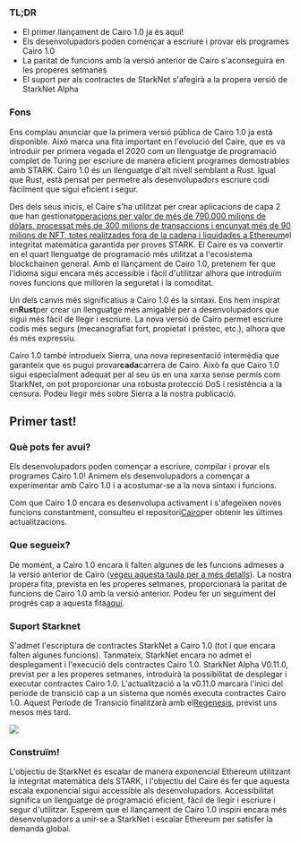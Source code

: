 ### TL;DR

* El primer llançament de Cairo 1.0 ja és aquí!
* Els desenvolupadors poden començar a escriure i provar els programes Cairo 1.0
* La paritat de funcions amb la versió anterior de Cairo s'aconseguirà en les properes setmanes
* El suport per als contractes de StarkNet s'afegirà a la propera versió de StarkNet Alpha

### Fons

Ens complau anunciar que la primera versió pública de Cairo 1.0 ja està disponible. Això marca una fita important en l'evolució del Caire, que es va introduir per primera vegada el 2020 com un llenguatge de programació complet de Turing per escriure de manera eficient programes demostrables amb STARK. Cairo 1.0 és un llenguatge d'alt nivell semblant a Rust. Igual que Rust, està pensat per permetre als desenvolupadors escriure codi fàcilment que sigui eficient i segur.

Des dels seus inicis, el Caire s'ha utilitzat per crear aplicacions de capa 2 que han gestionat[operacions per valor de més de 790.000 milions de dòlars, processat més de 300 milions de transaccions i encunyat més de 90 milions de NFT, totes realitzades fora de la cadena i liquidades a Ethereum](https://dashboard.starkware.co/starkex)el integritat matemàtica garantida per proves STARK. El Caire es va convertir en el quart llenguatge de programació més utilitzat a l'ecosistema blockchain[](https://defillama.com/languages)en general. Amb el llançament de Cairo 1.0, pretenem fer que l'idioma sigui encara més accessible i fàcil d'utilitzar alhora que introduïm noves funcions que milloren la seguretat i la comoditat.

Un dels canvis més significatius a Cairo 1.0 és la sintaxi. Ens hem inspirat en**Rust**per crear un llenguatge més amigable per a desenvolupadors que sigui més fàcil de llegir i escriure. La nova versió de Cairo permet escriure codis més segurs (mecanografiat fort, propietat i préstec, etc.), alhora que és més expressiu.

Cairo 1.0 també introdueix Sierra, una nova representació intermèdia que garanteix que es pugui provar**cada**carrera de Cairo. Això fa que Cairo 1.0 sigui especialment adequat per al seu ús en una xarxa sense permís com StarkNet, on pot proporcionar una robusta protecció DoS i resistència a la censura. Podeu llegir més sobre Sierra a la nostra publicació[](https://medium.com/starkware/cairo-1-0-aa96eefb19a0).

## Primer tast!

### Què pots fer avui?

Els desenvolupadors poden començar a escriure, compilar i provar els programes Cairo 1.0! Animem els desenvolupadors a començar a experimentar amb Cairo 1.0 i a acostumar-se a la nova sintaxi i funcions.

Com que Cairo 1.0 encara es desenvolupa activament i s'afegeixen noves funcions constantment, consulteu el repositori[Cairo](https://github.com/starkware-libs/cairo/)per obtenir les últimes actualitzacions.

### Que segueix?

De moment, a Cairo 1.0 encara li falten algunes de les funcions admeses a la versió anterior de Cairo ([vegeu aquesta taula per a més detalls](https://github.com/starkware-libs/cairo/blob/main/docs/FEATURE_PARITY.md)). La nostra propera fita, prevista en les properes setmanes, proporcionarà la paritat de funcions de Cairo 1.0 amb la versió anterior. Podeu fer un seguiment del progrés cap a aquesta fita[aquí](https://github.com/starkware-libs/cairo/blob/main/docs/FEATURE_PARITY.md).

### Suport Starknet

S'admet l'escriptura de contractes StarkNet a Cairo 1.0 (tot i que encara falten algunes funcions). Tanmateix, StarkNet encara no admet el desplegament i l'execució dels contractes Cairo 1.0. StarkNet Alpha V0.11.0, previst per a les properes setmanes, introduirà la possibilitat de desplegar i executar contractes Cairo 1.0. L'actualització a la v0.11.0 marcarà l'inici del període de transició cap a un sistema que només executa contractes Cairo 1.0. Aquest Període de Transició finalitzarà amb el[Regenesis](https://medium.com/starkware/starknet-regenesis-the-plan-bd0219843ef4), previst uns mesos més tard.

![](/assets/0_odxbxeacqdwizlfw.jpg)

### Construïm!

L'objectiu de StarkNet és escalar de manera exponencial Ethereum utilitzant la integritat matemàtica dels STARK, i l'objectiu del Caire és fer que aquesta escala exponencial sigui accessible als desenvolupadors. Accessibilitat significa un llenguatge de programació eficient, fàcil de llegir i escriure i segur d'utilitzar. Esperem que el llançament de Cairo 1.0 inspiri encara més desenvolupadors a unir-se a StarkNet i escalar Ethereum per satisfer la demanda global.